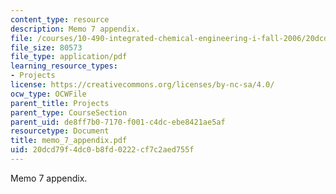 ```yaml
---
content_type: resource
description: Memo 7 appendix.
file: /courses/10-490-integrated-chemical-engineering-i-fall-2006/20dcd79f4dc0b8fd0222cf7c2aed755f_memo_7_appendix.pdf
file_size: 80573
file_type: application/pdf
learning_resource_types:
- Projects
license: https://creativecommons.org/licenses/by-nc-sa/4.0/
ocw_type: OCWFile
parent_title: Projects
parent_type: CourseSection
parent_uid: de8ff7b0-7170-f001-c4dc-ebe8421ae5af
resourcetype: Document
title: memo_7_appendix.pdf
uid: 20dcd79f-4dc0-b8fd-0222-cf7c2aed755f
---
```

Memo 7 appendix.